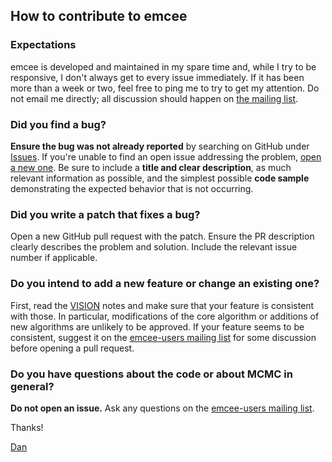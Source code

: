 ## How to contribute to emcee

### Expectations

emcee is developed and maintained in my spare time and, while I try to be
responsive, I don't always get to every issue immediately. If it has been more
than a week or two, feel free to ping me to try to get my attention. Do not
email me directly; all discussion should happen on [the mailing
list](https://groups.google.com/forum/#!forum/emcee-users).

### Did you find a bug?

**Ensure the bug was not already reported** by searching on GitHub under
[Issues](https://github.com/dfm/emcee/issues). If you're unable to find an
open issue addressing the problem, [open a new
one](https://github.com/dfm/emcee/issues/new). Be sure to include a **title
and clear description**, as much relevant information as possible, and the
simplest possible **code sample** demonstrating the expected behavior that is
not occurring.

### Did you write a patch that fixes a bug?

Open a new GitHub pull request with the patch. Ensure the PR description
clearly describes the problem and solution. Include the relevant issue number
if applicable.

### Do you intend to add a new feature or change an existing one?

First, read the [VISION](https://github.com/dfm/emcee/blob/main/VISION.md)
notes and make sure that your feature is consistent with those. In particular,
modifications of the core algorithm or additions of new algorithms are
unlikely to be approved. If your feature seems to be consistent, suggest it on
the [emcee-users mailing
list](https://groups.google.com/forum/#!forum/emcee-users) for some discussion
before opening a pull request.

### Do you have questions about the code or about MCMC in general?

**Do not open an issue.** Ask any questions on the [emcee-users mailing
list](https://groups.google.com/forum/#!forum/emcee-users).

Thanks!

[Dan](https://github.com/dfm)
